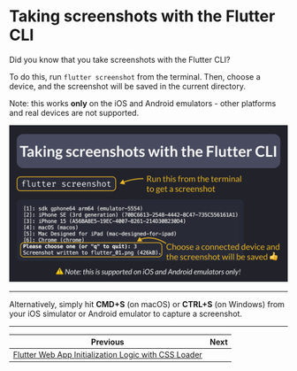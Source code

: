 # Taking screenshots with the Flutter CLI

Did you know that you take screenshots with the Flutter CLI?

To do this, run `flutter screenshot` from the terminal. Then, choose a device, and the screenshot will be saved in the current directory.

Note: this works **only** on the iOS and Android emulators - other platforms and real devices are not supported.

![](163.png)

<!--
flutter screenshot

[1]: sdk gphone64 arm64 (emulator-5554)
[2]: iPhone SE (3rd generation) (70BC6613-2548-4442-8C47-735C556161A1)
[3]: iPhone 15 (A56BA8E5-19EC-4007-8261-214D30B230D4)
[4]: macOS (macos)
[5]: Mac Designed for iPad (mac-designed-for-ipad)
[6]: Chrome (chrome)
Please choose one (or "q" to quit): 3
Screenshot written to flutter_01.png (426kB).

-->

---

Alternatively, simply hit **CMD+S** (on macOS) or **CTRL+S** (on Windows) from your iOS simulator or Android emulator to capture a screenshot.

---

| Previous | Next |
| -------- | ---- |
| [Flutter Web App Initialization Logic with CSS Loader](../0162-flutter-web-app-initialization-logic/index.md) |  |

<!-- TWITTER|https://x.com/biz84/status/1792839682688184433 -->
<!-- LINKEDIN|https://www.linkedin.com/posts/andreabizzotto_did-you-know-that-you-take-screenshots-with-activity-7204108295022788609-7A2p -->